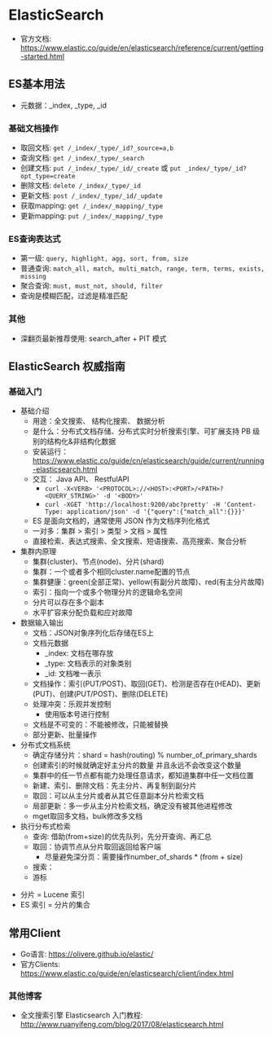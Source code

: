 # ElasticSearch

- 官方文档: <https://www.elastic.co/guide/en/elasticsearch/reference/current/getting-started.html>

## ES基本用法

- 元数据：_index, _type, _id

### 基础文档操作

- 取回文档: `get /_index/_type/_id?_source=a,b`
- 查询文档: `get /_index/_type/_search` 
- 创建文档: `put /_index/_type/_id/_create` 或 `put _index/_type/_id?opt_type=create`
- 删除文档: `delete /_index/_type/_id`
- 更新文档: `post /_index/_type/_id/_update`
- 获取mapping: `get /_index/_mapping/_type`
- 更新mapping: `put /_index/_mapping/_type`

### ES查询表达式

- 第一级: `query, highlight, agg, sort, from, size`
- 普通查询: `match_all, match, multi_match, range, term, terms, exists, missing`
- 聚合查询: `must, must_not, should, filter`
- 查询是模糊匹配，过滤是精准匹配

### 其他

- 深翻页最新推荐使用: search_after + PIT 模式


## ElasticSearch 权威指南

### 基础入门

- 基础介绍
  - 用途：全文搜索、 结构化搜索、 数据分析
  - 是什么：分布式文档存储、分布式实时分析搜索引擎、可扩展支持 PB 级别的结构化&非结构化数据
  - 安装运行：<https://www.elastic.co/guide/cn/elasticsearch/guide/current/running-elasticsearch.html>
  - 交互： Java API、 RestfulAPI
    - `curl -X<VERB> '<PROTOCOL>://<HOST>:<PORT>/<PATH>?<QUERY_STRING>' -d '<BODY>'`
    - `curl -XGET 'http://localhost:9200/abc?pretty' -H 'Content-Type: application/json' -d '{"query":{"match_all":{}}}'`
  - ES 是面向文档的，通常使用 JSON 作为文档序列化格式
  - 一对多：集群 > 索引 > 类型 > 文档 > 属性
  - 直接检索、表达式搜索、全文搜索、短语搜索、高亮搜索、聚合分析
- 集群内原理
  - 集群(cluster)、节点(node)、分片(shard)
  - 集群：一个或者多个相同cluster.name配置的节点
  - 集群健康：green(全部正常)、yellow(有副分片故障)、red(有主分片故障)
  - 索引：指向一个或多个物理分片的逻辑命名空间
  - 分片可以存在多个副本
  - 水平扩容来分配负载和应对故障
- 数据输入输出
  - 文档：JSON对象序列化后存储在ES上
  - 文档元数据
    - _index: 文档在哪存放
    - _type: 文档表示的对象类别
    - _id: 文档唯一表示
  - 文档操作：索引(PUT/POST)、取回(GET)、检测是否存在(HEAD)、更新(PUT)、创建(PUT/POST)、删除(DELETE)
  - 处理冲突：乐观并发控制
    - 使用版本号进行控制
  - 文档是不可变的：不能被修改，只能被替换
  - 部分更新、批量操作
- 分布式文档系统
  - 确定存储分片：shard = hash(routing) % number_of_primary_shards
  - 创建索引的时候就确定好主分片的数量 并且永远不会改变这个数量
  - 集群中的任一节点都有能力处理任意请求，都知道集群中任一文档位置
  - 新建、索引、删除文档：先主分片、再复制到副分片
  - 取回：可以从主分片或者从其它任意副本分片检索文档
  - 局部更新：多一步从主分片检索文档，确定没有被其他进程修改
  - mget取回多文档，bulk修改多文档
- 执行分布式检索
  - 查询: 借助(from+size)的优先队列，先分开查询、再汇总
  - 取回：协调节点从分片取回返回给客户端
    - 尽量避免深分页：需要操作number_of_shards * (from + size)
  - 搜索：
  - 游标

* 分片 = Lucene 索引
* ES 索引 = 分片的集合

## 常用Client

- Go语言: <https://olivere.github.io/elastic/>
- 官方Clients: <https://www.elastic.co/guide/en/elasticsearch/client/index.html>

### 其他博客

- 全文搜索引擎 Elasticsearch 入门教程: <http://www.ruanyifeng.com/blog/2017/08/elasticsearch.html>
